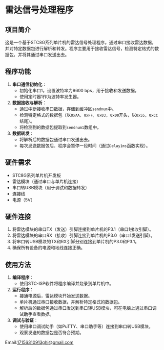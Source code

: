 # 雷达信号处理程序

## 项目简介
这是一个基于STC8G系列单片机的雷达信号处理程序，通过串口接收雷达数据，并对特定数据包进行解析和转发。程序主要用于接收雷达信号，检测特定格式的数据包，并将其通过串口发送出去。

## 程序功能
1. **串口通信初始化**：
   - 初始化串口1，设置波特率为9600 bps，用于接收和发送数据。
   - 使用定时器1作为波特率发生器。
2. **数据接收与解析**：
   - 通过中断接收串口数据，存储到缓冲区`sendnum`中。
   - 检测特定格式的数据包（以`0xAA, 0xFF, 0x03, 0x00`开头，以`0x55, 0xCC`结尾）。
   - 将检测到的数据包提取到`sendnum1`数组中。
3. **数据转发**：
   - 将解析后的数据包通过串口发送出去。
   - 每次发送数据包后，程序会暂停一段时间（通过`Delay1ms`函数实现）。

## 硬件需求
- STC8G系列单片机开发板
- 雷达模块（通过串口与单片机连接）
- 串口转USB模块（用于调试和数据转发）
- 连接线
- 电源（5V）

## 硬件连接
1. 将雷达模块的串口TX（发送）引脚连接到单片机的P3.1（串口1接收引脚）。
2. 将雷达模块的串口RX（接收）引脚连接到单片机的P3.0（串口1发送引脚）。
3. 将串口转USB模块的TX和RX引脚分别连接到单片机的P3.0和P3.1。
4. 确保所有设备的电源和地线连接正确。

## 使用方法
1. **编译程序**：
   - 使用STC-ISP软件将程序编译并烧录到单片机中。
2. **运行程序**：
   - 接通电源后，雷达模块开始发送数据。
   - 单片机通过串口接收数据，并解析特定格式的数据包。
   - 解析后的数据包通过串口发送到串口转USB模块，可在电脑上通过串口调试助手查看数据。
3. **调试与验证**：
   - 使用串口调试助手（如PuTTY、串口助手等）连接到串口转USB模块。
   - 观察发送的数据包是否符合预期。

Email:17156310913ghj@gmail.com
